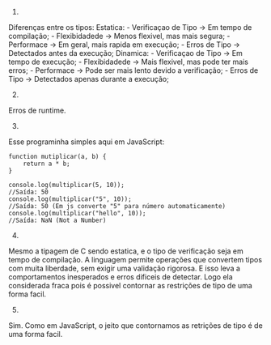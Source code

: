 1.  
Diferenças entre os tipos:
    Estatica: 
    - Verificaçao de Tipo -> Em tempo de compilação;
    - Flexibidadede -> Menos flexivel, mas mais segura;
    - Performace -> Em geral, mais rapida em execução;
    - Erros de Tipo -> Detectados antes da execução;
    Dinamica:
    - Verificaçao de Tipo -> Em tempo de execução;
    - Flexibidadede -> Mais flexivel, mas pode ter mais erros;
    - Performace -> Pode ser mais lento devido a verificação;
    - Erros de Tipo -> Detectados apenas durante a execução;

2. 
Erros de runtime.

3.
Esse programinha simples aqui em JavaScript:

    function mutiplicar(a, b) {
        return a * b;
    }

    console.log(multiplicar(5, 10));                                //Saída: 50
    console.log(multiplicar("5", 10));                              //Saída: 50 (Em js converte "5" para número automaticamente)
    console.log(multiplicar("hello", 10));                          //Saída: NaN (Not a Number)

4.
Mesmo a tipagem de C sendo estatica, e o tipo de verificação seja em tempo de compilação. A linguagem
permite operações que convertem tipos com muita liberdade, sem exigir uma validação rigorosa. E isso leva
a comportamentos inesperados e erros dificeis de detectar. Logo ela considerada fraca pois é possivel 
contornar as restrições de tipo de uma forma facil.

5.
Sim. Como em JavaScript, o jeito que contornamos as retrições de tipo é de uma forma facil.
